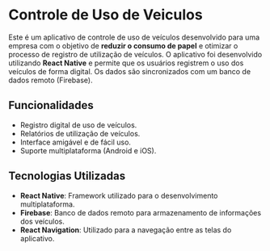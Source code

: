# Controle de Uso de Veiculos

Este é um aplicativo de controle de uso de veículos desenvolvido para uma empresa com o objetivo de **reduzir o consumo de papel** e otimizar o processo de registro de utilização de veículos. O aplicativo foi desenvolvido utilizando **React Native** e permite que os usuários registrem o uso dos veículos de forma digital. Os dados são sincronizados com um banco de dados remoto (Firebase).

## Funcionalidades

- Registro digital de uso de veículos.
- Relatórios de utilização de veículos.
- Interface amigável e de fácil uso.
- Suporte multiplataforma (Android e iOS).

## Tecnologias Utilizadas

- **React Native**: Framework utilizado para o desenvolvimento multiplataforma.
- **Firebase**: Banco de dados remoto para armazenamento de informações dos veículos.
- **React Navigation**: Utilizado para a navegação entre as telas do aplicativo.
